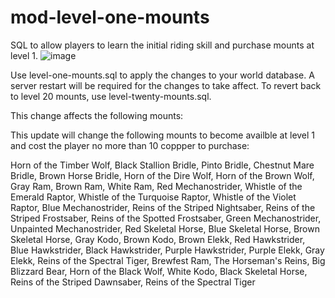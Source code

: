 # mod-level-one-mounts
SQL to allow players to learn the initial riding skill and purchase mounts at level 1.
![image](https://github.com/user-attachments/assets/f57703d1-da70-4c02-b5f6-c3b21f176d37)

Use level-one-mounts.sql to apply the changes to your world database.  A server restart will be required for the changes to take affect.  To revert back to level 20 mounts, use level-twenty-mounts.sql.

This change affects the following mounts: 

This update will change the following mounts to become availble at level 1 and cost the player no more than 10 coppper to purchase:

Horn of the Timber Wolf, 
Black Stallion Bridle, 
Pinto Bridle, 
Chestnut Mare Bridle, 
Brown Horse Bridle, 
Horn of the Dire Wolf, 
Horn of the Brown Wolf, 
Gray Ram, 
Brown Ram, 
White Ram, 
Red Mechanostrider, 
Whistle of the Emerald Raptor, 
Whistle of the Turquoise Raptor, 
Whistle of the Violet Raptor, 
Blue Mechanostrider, 
Reins of the Striped Nightsaber, 
Reins of the Striped Frostsaber, 
Reins of the Spotted Frostsaber, 
Green Mechanostrider, 
Unpainted Mechanostrider, 
Red Skeletal Horse, 
Blue Skeletal Horse, 
Brown Skeletal Horse, 
Gray Kodo, 
Brown Kodo, 
Brown Elekk, 
Red Hawkstrider, 
Blue Hawkstrider, 
Black Hawkstrider, 
Purple Hawkstrider, 
Purple Elekk, 
Gray Elekk, 
Reins of the Spectral Tiger, 
Brewfest Ram, 
The Horseman's Reins, 
Big Blizzard Bear, 
Horn of the Black Wolf, 
White Kodo, 
Black Skeletal Horse, 
Reins of the Striped Dawnsaber, 
Reins of the Spectral Tiger
